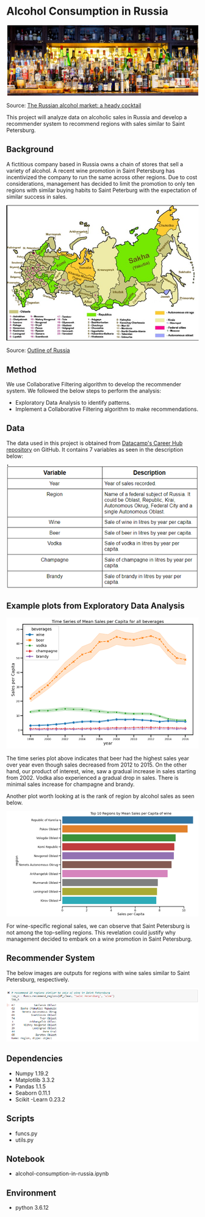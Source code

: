 # Alcohol Consumption in Russia

![Alcoholic Beverages in Russia](images/drinks.PNG?raw=true)

Source: [The Russian alcohol market: a heady cocktail](http://www.food-exhibitions.com/Market-Insights/Russia/The-Russian-alcohol-market)

This project will analyze data on alcoholic sales in Russia and develop a recommender system to recommend regions with sales similar to Saint Petersburg.

## Background

A fictitious company based in Russia owns a chain of stores that sell a variety of alcohol. A recent wine promotion in Saint Petersburg has incentivized the company to run the same across other regions. Due to cost considerations, management has decided to limit the promotion to only ten regions with similar buying habits to Saint Peterburg with the expectation of similar success in sales.

![Regions in Russia](images/regions.PNG?raw=true)

Source: [Outline of Russia](https://en.wikipedia.org/wiki/Outline_of_Russia)

## Method

We use Collaborative Filtering algorithm to develop the recommender system. We followed the below steps to perform the analysis:

- Exploratory Data Analysis to identify patterns.
- Implement a Collaborative Filtering algorithm to make recommendations.

## Data

The data used in this project is obtained from [Datacamp's Career Hub repository](https://github.com/datacamp/careerhub-data) on GitHub. It contains 7 variables as seen in the description below:

![Description of dataset](images/data_description.PNG?raw=true)

## Example plots from Exploratory Data Analysis

![Time series of alcohol sales](images/bevs_ts.PNG?raw=true)

The time series plot above indicates that beer had the highest sales year over year even though sales decreased from 2012 to 2015. On the other hand, our product of interest, wine, saw a gradual increase in sales starting from 2002. Vodka also experienced a gradual drop in sales. There is minimal sales increase for champagne and brandy.

Another plot worth looking at is the rank of region by alcohol sales as seen below.

![Rank of of Alcohol Sales by region](images/wine_rank.PNG?raw=true)

For wine-specific regional sales, we can observe that Saint Petersburg is not among the top-selling regions. This revelation could justify why management decided to embark on a wine promotion in Saint Petersburg.

## Recommender System

The below images are outputs for regions with wine sales similar to Saint Petersburg, respectively.

![Wine Sales in Saint Petersburg](images/wine_recommender.PNG?raw=true)

## Dependencies

- Numpy 1.19.2
- Matplotlib 3.3.2
- Pandas 1.1.5
- Seaborn 0.11.1
- Scikit -Learn 0.23.2

## Scripts

- funcs.py
- utils.py

## Notebook

- alcohol-consumption-in-russia.ipynb

## Environment

- python 3.6.12
